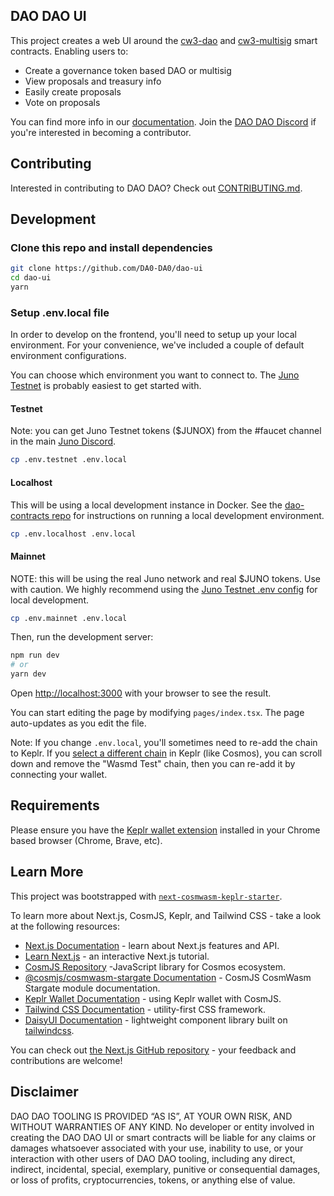 ## DAO DAO UI

This project creates a web UI around the [cw3-dao](https://github.com/DA0-DA0/dao-contracts/tree/main/contracts/cw3-dao) and [cw3-multisig](https://github.com/DA0-DA0/dao-contracts/tree/main/contracts/cw3-multisig) smart contracts. Enabling users to:

- Create a governance token based DAO or multisig
- View proposals and treasury info
- Easily create proposals
- Vote on proposals

You can find more info in our [documentation](https://docs.daodao.zone). Join the [DAO DAO Discord](https://discord.gg/sAaGuyW3D2) if you're interested in becoming a contributor.

## Contributing

Interested in contributing to DAO DAO? Check out [CONTRIBUTING.md](./CONTRIBUTING.md).

## Development

### Clone this repo and install dependencies

```bash
git clone https://github.com/DA0-DA0/dao-ui
cd dao-ui
yarn
```

### Setup .env.local file

In order to develop on the frontend, you'll need to setup up your local environment. For your convenience, we've included a couple of default environment configurations.

You can choose which environment you want to connect to. The [Juno Testnet](#testnet) is probably easiest to get started with.

#### Testnet

Note: you can get Juno Testnet tokens ($JUNOX) from the #faucet channel in the main [Juno Discord](https://discord.com/invite/QcWPfK4gJ2).

```bash
cp .env.testnet .env.local
```

#### Localhost

This will be using a local development instance in Docker. See the [dao-contracts repo](https://github.com/DA0-DA0/dao-contracts#deploying-in-a-development-environment) for instructions on running a local development environment.

```bash
cp .env.localhost .env.local
```

#### Mainnet

NOTE: this will be using the real Juno network and real $JUNO tokens. Use with caution. We highly recommend using the [Juno Testnet .env config](#testnet) for local development.

```bash
cp .env.mainnet .env.local
```

Then, run the development server:

```bash
npm run dev
# or
yarn dev
```

Open [http://localhost:3000](http://localhost:3000) with your browser to see the result.

You can start editing the page by modifying `pages/index.tsx`. The page auto-updates as you edit the file.

Note: If you change `.env.local`, you'll sometimes need to re-add the chain to Keplr. If you [select a different chain](https://highlander-nodes.medium.com/junoswap-how-to-reset-chain-config-3e2470a9c1e1) in Keplr (like Cosmos), you can scroll down and remove the "Wasmd Test" chain, then you can re-add it by connecting your wallet.

## Requirements

Please ensure you have the [Keplr wallet extension](https://chrome.google.com/webstore/detail/keplr/dmkamcknogkgcdfhhbddcghachkejeap) installed in your Chrome based browser (Chrome, Brave, etc).

## Learn More

This project was bootstrapped with [`next-cosmwasm-keplr-starter`](https://github.com/ebaker/next-cosmwasm-keplr-starter).

To learn more about Next.js, CosmJS, Keplr, and Tailwind CSS - take a look at the following resources:

- [Next.js Documentation](https://nextjs.org/docs) - learn about Next.js features and API.
- [Learn Next.js](https://nextjs.org/learn) - an interactive Next.js tutorial.
- [CosmJS Repository](https://github.com/cosmos/cosmjs) -JavaScript library for Cosmos ecosystem.
- [@cosmjs/cosmwasm-stargate Documentation](https://cosmos.github.io/cosmjs/latest/cosmwasm-stargate/modules.html) - CosmJS CosmWasm Stargate module documentation.
- [Keplr Wallet Documentation](https://docs.keplr.app/api/cosmjs.html) - using Keplr wallet with CosmJS.
- [Tailwind CSS Documentation](https://tailwindcss.com/docs) - utility-first CSS framework.
- [DaisyUI Documentation](https://daisyui.com/docs/use) - lightweight component library built on [tailwindcss](https://tailwindcss.com/).

You can check out [the Next.js GitHub repository](https://github.com/vercel/next.js/) - your feedback and contributions are welcome!

## Disclaimer

DAO DAO TOOLING IS PROVIDED “AS IS”, AT YOUR OWN RISK, AND WITHOUT WARRANTIES OF ANY KIND. No developer or entity involved in creating the DAO DAO UI or smart contracts will be liable for any claims or damages whatsoever associated with your use, inability to use, or your interaction with other users of DAO DAO tooling, including any direct, indirect, incidental, special, exemplary, punitive or consequential damages, or loss of profits, cryptocurrencies, tokens, or anything else of value.
